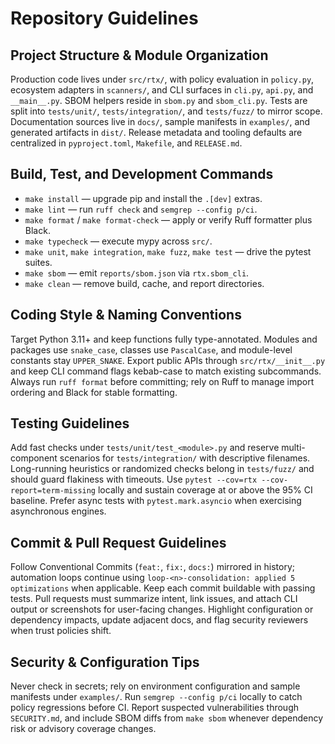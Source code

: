 # Repository Guidelines

## Project Structure & Module Organization
Production code lives under `src/rtx/`, with policy evaluation in `policy.py`, ecosystem adapters in `scanners/`, and CLI surfaces in `cli.py`, `api.py`, and `__main__.py`. SBOM helpers reside in `sbom.py` and `sbom_cli.py`. Tests are split into `tests/unit/`, `tests/integration/`, and `tests/fuzz/` to mirror scope. Documentation sources live in `docs/`, sample manifests in `examples/`, and generated artifacts in `dist/`. Release metadata and tooling defaults are centralized in `pyproject.toml`, `Makefile`, and `RELEASE.md`.

## Build, Test, and Development Commands
- `make install` — upgrade pip and install the `.[dev]` extras.  
- `make lint` — run `ruff check` and `semgrep --config p/ci`.  
- `make format` / `make format-check` — apply or verify Ruff formatter plus Black.  
- `make typecheck` — execute mypy across `src/`.  
- `make unit`, `make integration`, `make fuzz`, `make test` — drive the pytest suites.  
- `make sbom` — emit `reports/sbom.json` via `rtx.sbom_cli`.  
- `make clean` — remove build, cache, and report directories.

## Coding Style & Naming Conventions
Target Python 3.11+ and keep functions fully type-annotated. Modules and packages use `snake_case`, classes use `PascalCase`, and module-level constants stay `UPPER_SNAKE`. Export public APIs through `src/rtx/__init__.py` and keep CLI command flags kebab-case to match existing subcommands. Always run `ruff format` before committing; rely on Ruff to manage import ordering and Black for stable formatting.

## Testing Guidelines
Add fast checks under `tests/unit/test_<module>.py` and reserve multi-component scenarios for `tests/integration/` with descriptive filenames. Long-running heuristics or randomized checks belong in `tests/fuzz/` and should guard flakiness with timeouts. Use `pytest --cov=rtx --cov-report=term-missing` locally and sustain coverage at or above the 95% CI baseline. Prefer async tests with `pytest.mark.asyncio` when exercising asynchronous engines.

## Commit & Pull Request Guidelines
Follow Conventional Commits (`feat:`, `fix:`, `docs:`) mirrored in history; automation loops continue using `loop-<n>-consolidation: applied 5 optimizations` when applicable. Keep each commit buildable with passing tests. Pull requests must summarize intent, link issues, and attach CLI output or screenshots for user-facing changes. Highlight configuration or dependency impacts, update adjacent docs, and flag security reviewers when trust policies shift.

## Security & Configuration Tips
Never check in secrets; rely on environment configuration and sample manifests under `examples/`. Run `semgrep --config p/ci` locally to catch policy regressions before CI. Report suspected vulnerabilities through `SECURITY.md`, and include SBOM diffs from `make sbom` whenever dependency risk or advisory coverage changes.
